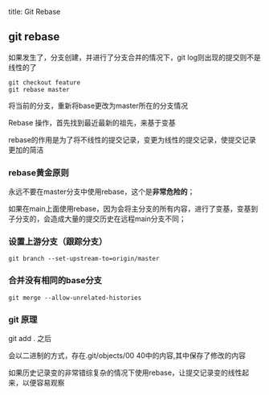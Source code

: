 title: Git Rebase

## git rebase

如果发生了，分支创建，并进行了分支合并的情况下，git log则出现的提交则不是线性的了

```shell
git checkout feature
git rebase master
```

将当前的分支，重新将base更改为master所在的分支情况

Rebase 操作，首先找到最近最新的祖先，来基于变基

rebase的作用是为了将不线性的提交记录，变更为线性的提交记录，使提交记录更加的简洁

### rebase黄金原则

永远不要在master分支中使用rebase，这个是**非常危险的**；

如果在main上面使用rebase，因为会将主分支的所有内容，进行了变基，变基到子分支的，会造成大量的提交历史在远程main分支不同；

### 设置上游分支（跟踪分支）

```shell
git branch --set-upstream-to=origin/master
```

### 合并没有相同的base分支

```shell
git merge --allow-unrelated-histories
```

### git 原理

git add . 之后

会以二进制的方式，存在.git/objects/00 40中的内容,其中保存了修改的内容

如果历史记录变的非常错综复杂的情况下使用rebase，让提交记录变的线性起来，以便容易观察